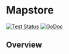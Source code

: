 # Mapstore

[![Test Status](https://github.com/unrolled/mapstore/workflows/tests/badge.svg)](https://github.com/unrolled/mapstore/actions)
[![GoDoc](http://godoc.org/github.com/unrolled/mapstore?status.svg)](http://godoc.org/github.com/unrolled/mapstore)

## Overview
